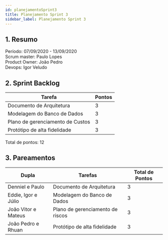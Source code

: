 ```yaml
---
id: planejamentoSprint3
title: Planejamento Sprint 3
sidebar_label: Planejamento Sprint 3
---
```


## 1. Resumo

Período: 07/09/2020 - 13/09/2020 <br>
Scrum master: Paulo Lopes <br>
Product Owner: João Pedro <br>
Devops: Igor Veludo <br>

## 2. Sprint Backlog

| Tarefa | Pontos |
|--------|--------|
| Documento de Arquitetura | 3 |
| Modelagem do Banco de Dados | 3 |
| Plano de gerenciamento de Custos | 3 |
| Protótipo de alta fidelidade | 3 |

Total de pontos: 12

## 3. Pareamentos

| Dupla | Tarefas | Total de Pontos |
|-------|---------|-----------------|
| Denniel e Paulo | Documento de Arquitetura | 3 |
| Eddie, Igor e Júlio | Modelagem do Banco de Dados | 3 |
| João Vitor e Mateus | Plano de gerenciamento de riscos | 3 |
| João Pedro e Rhuan | Protótipo de alta fidelidade | 3 |
